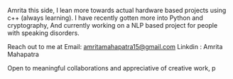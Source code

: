 Amrita this side, I lean more towards actual hardware based projects using c++ (always learning).
I have recently gotten more into Python and cryptography, And currently working on a NLP based project for people with speaking disorders. 

Reach out to me at
Email: amritamahapatra15@gmail.com
Linkdin : Amrita Mahapatra

Open to meaningful collaborations and appreciative of creative work, p

<!---
amri4323/amri4323 is a ✨ special ✨ repository because its `README.md` (this file) appears on your GitHub profile.
You can click the Preview link to take a look at your changes.
--->
